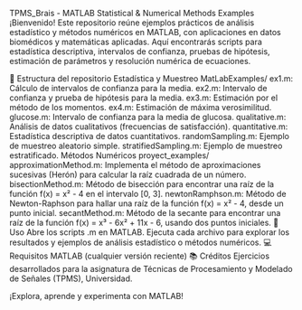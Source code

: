 
TPMS_Brais - MATLAB Statistical & Numerical Methods Examples
¡Bienvenido! Este repositorio reúne ejemplos prácticos de análisis estadístico y métodos numéricos en MATLAB, con aplicaciones en datos biomédicos y matemáticas aplicadas. Aquí encontrarás scripts para estadística descriptiva, intervalos de confianza, pruebas de hipótesis, estimación de parámetros y resolución numérica de ecuaciones.

📂 Estructura del repositorio
Estadística y Muestreo
MatLabExamples/
ex1.m: Cálculo de intervalos de confianza para la media.
ex2.m: Intervalo de confianza y prueba de hipótesis para la media.
ex3.m: Estimación por el método de los momentos.
ex4.m: Estimación de máxima verosimilitud.
glucose.m: Intervalo de confianza para la media de glucosa.
qualitative.m: Análisis de datos cualitativos (frecuencias de satisfacción).
quantitative.m: Estadística descriptiva de datos cuantitativos.
randomSampling.m: Ejemplo de muestreo aleatorio simple.
stratifiedSampling.m: Ejemplo de muestreo estratificado.
Métodos Numéricos
proyect_examples/
approximationMethod.m: Implementa el método de aproximaciones sucesivas (Herón) para calcular la raíz cuadrada de un número.
bisectionMethod.m: Método de bisección para encontrar una raíz de la función f(x) = x² - 4 en el intervalo [0, 3].
newtonRamphson.m: Método de Newton-Raphson para hallar una raíz de la función f(x) = x² - 4, desde un punto inicial.
secantMethod.m: Método de la secante para encontrar una raíz de la función f(x) = x³ - 6x² + 11x - 6, usando dos puntos iniciales.
🚀 Uso
Abre los scripts .m en MATLAB.
Ejecuta cada archivo para explorar los resultados y ejemplos de análisis estadístico o métodos numéricos.
💻 Requisitos
MATLAB (cualquier versión reciente)
📚 Créditos
Ejercicios desarrollados para la asignatura de Técnicas de Procesamiento y Modelado de Señales (TPMS), Universidad.

¡Explora, aprende y experimenta con MATLAB!
